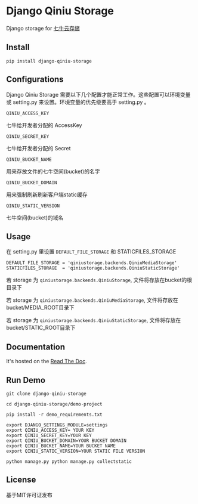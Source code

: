 # Django Qiniu Storage

Django storage for [七牛云存储](http://www.qiniu.com/)

## Install

    pip install django-qiniu-storage

## Configurations

Django Qiniu Storage 需要以下几个配置才能正常工作。这些配置可以环境变量或 setting.py 来设置。环境变量的优先级要高于 setting.py 。

    QINIU_ACCESS_KEY

七牛给开发者分配的 AccessKey

    QINIU_SECRET_KEY
    
七牛给开发者分配的 Secret 

    QINIU_BUCKET_NAME
    
用来存放文件的七牛空间(bucket)的名字

    QINIU_BUCKET_DOMAIN

用来强制刷新刷新客户端static缓存

    QINIU_STATIC_VERSION

七牛空间(bucket)的域名

## Usage

在 setting.py 里设置 `DEFAULT_FILE_STORAGE` 和 STATICFILES_STORAGE

    DEFAULT_FILE_STORAGE = 'qiniustorage.backends.QiniuMediaStorage'
    STATICFILES_STORAGE  = 'qiniustorage.backends.QiniuStaticStorage'


若 storage 为 `qiniustorage.backends.QiniuStorage`, 文件将存放在bucket的根目录下

若 storage 为 `qiniustorage.backends.QiniuMediaStorage`, 文件将存放在bucket/MEDIA_ROOT目录下

若 storage 为 `qiniustorage.backends.QiniuStaticStorage`, 文件将存放在bucket/STATIC_ROOT目录下

## Documentation

It's hosted on the [Read The Doc](http://django-qiniu-storage.readthedocs.org/zh_CN/latest/
).

## Run Demo

    git clone django-qiniu-storage

    cd django-qiniu-storage/demo-project

    pip install -r demo_requirements.txt

    export DJANGO_SETTINGS_MODULE=settings
    export QINIU_ACCESS_KEY= YOUR KEY
    export QINIU_SECRET_KEY=YOUR KEY
    export QINIU_BUCKET_DOMAIN=YOUR BUCKET DOMAIN
    export QINIU_BUCKET_NAME=YOUR BUCKET NAME
    export QINIU_STATIC_VERSION=YOUR STATIC FILE VERSION

    python manage.py python manage.py collectstatic

## License

基于MIT许可证发布
